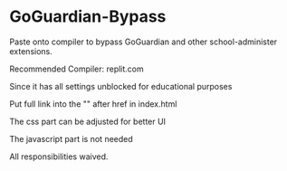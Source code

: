 # GoGuardian-Bypass

Paste onto compiler to bypass GoGuardian and other school-administer extensions.


Recommended Compiler: replit.com

Since it has all settings unblocked for educational purposes


Put full link into the "" after href in index.html

The css part can be adjusted for better UI

The javascript part is not needed


All responsibilities waived.

